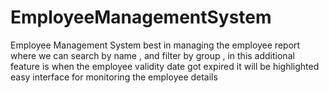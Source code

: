 # EmployeeManagementSystem
Employee Management System best in managing the employee report where we can search by name , and filter by group , in this additional feature is when the employee validity date got expired it will be highlighted easy interface for monitoring the employee details 
